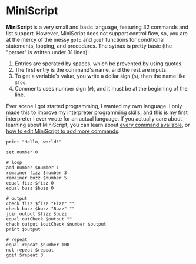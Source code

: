 # MiniScript
**MiniScript** is a very small and basic language, featuring 32 commands and list support. However, MiniScript does not support control flow, so, you are at the mercy of the messy `goto` and `goif` functions for conditional statements, looping, and procedures. The sytnax is pretty basic (the "parser" is written under 31 lines):

1. Entries are sperated by spaces, which be prevented by using quotes.
2. The first entry is the command's name, and the rest are inputs.
3. To get a variable's value, you write a dollar sign (`$`), then the name like `$foo`.
4. Comments uses number sign (`#`), and it must be at the beginning of the line.

Ever scene I got started programming, I wanted my own language. I only made this to improve my interpreter programming skills, and this is my first interpreter I ever wrote for an actual language. If you actually care about learning about MiniScript, you can learn about [every command available](https://github.com/Sombrero64/MiniScript/blob/main/guides/commands.md), or [how to edit MiniScript to add more commands](https://github.com/Sombrero64/MiniScript/blob/main/guides/editing.md).

```
print "Hello, world!"
```
```
set number 0

# loop
add number $number 1
remainer fizz $number 3
remainer buzz $number 5
equal fizz $fizz 0
equal buzz $buzz 0

# output
check fizz $fizz "Fizz" ""
check buzz $buzz "Buzz" ""
join output $fizz $buzz
equal outCheck $output ""
check output $outCheck $number $output
print $output

# repeat
equal repeat $number 100
not repeat $repeat
goif $repeat 3
```
